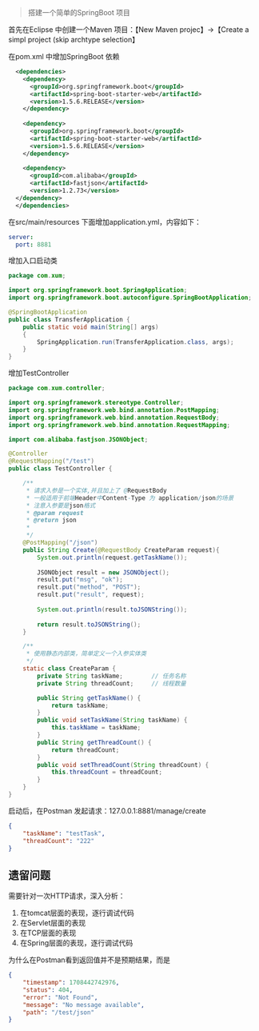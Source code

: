 >搭建一个简单的SpringBoot 项目

首先在Eclipse 中创建一个Maven 项目：【New Maven projec】->【Create a simpl project (skip archtype selection】

在pom.xml 中增加SpringBoot 依赖

```xml
  <dependencies>
    <dependency>
      <groupId>org.springframework.boot</groupId>
      <artifactId>spring-boot-starter-web</artifactId>
      <version>1.5.6.RELEASE</version>
    </dependency>
    
    <dependency>
      <groupId>org.springframework.boot</groupId>
      <artifactId>spring-boot-starter-web</artifactId>
      <version>1.5.6.RELEASE</version>
    </dependency>
    
    <dependency>
      <groupId>com.alibaba</groupId>
      <artifactId>fastjson</artifactId>
      <version>1.2.73</version>
  </dependency>
  </dependencies>
```

在src/main/resources 下面增加application.yml，内容如下：

```yml
server:
  port: 8881
```

增加入口启动类

```java
package com.xum;

import org.springframework.boot.SpringApplication;
import org.springframework.boot.autoconfigure.SpringBootApplication;

@SpringBootApplication 
public class TransferApplication {
	public static void main(String[] args) 
    {
        SpringApplication.run(TransferApplication.class, args);
    }
}
```

增加TestController

```java
package com.xum.controller;

import org.springframework.stereotype.Controller;
import org.springframework.web.bind.annotation.PostMapping;
import org.springframework.web.bind.annotation.RequestBody;
import org.springframework.web.bind.annotation.RequestMapping;

import com.alibaba.fastjson.JSONObject;

@Controller
@RequestMapping("/test")
public class TestController {

    /**
     * 请求入参是一个实体,并且加上了 @RequestBody
     * 一般适用于前端Header中Content-Type 为 application/json的场景
     * 注意入参要是json格式
     * @param request
     * @return json
     * 
     */
    @PostMapping("/json")
    public String Create(@RequestBody CreateParam request){
        System.out.println(request.getTaskName());
        
        JSONObject result = new JSONObject();
        result.put("msg", "ok");
        result.put("method", "POST");
        result.put("result", request);
        
        System.out.println(result.toJSONString());
        
        return result.toJSONString();
    }

    /**
     * 使用静态内部类，简单定义一个入参实体类
     */
    static class CreateParam {
        private String taskName;        // 任务名称
        private String threadCount;     // 线程数量

        public String getTaskName() {
            return taskName;
        }
        public void setTaskName(String taskName) {
            this.taskName = taskName;
        }
        public String getThreadCount() {
            return threadCount;
        }
        public void setThreadCount(String threadCount) {
            this.threadCount = threadCount;
        }
    }
}
```

启动后，在Postman 发起请求：127.0.0.1:8881/manage/create

```json
{
    "taskName": "testTask",
    "threadCount": "222"
}
```

## 遗留问题

需要针对一次HTTP请求，深入分析：

1. 在tomcat层面的表现，逐行调试代码
2. 在Servlet层面的表现
3. 在TCP层面的表现
4. 在Spring层面的表现，逐行调试代码

为什么在Postman看到返回值并不是预期结果，而是

```json
{
    "timestamp": 1708442742976,
    "status": 404,
    "error": "Not Found",
    "message": "No message available",
    "path": "/test/json"
}
```
